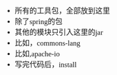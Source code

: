 <span  style="font-family: Simsun,serif; font-size: 17px; ">

- 所有的工具包，全部放到这里
- 除了spring的包
- 其他的模块只引入这里的jar
- 比如，commons-lang
- 比如,apache-io
- 写完代码后，install


</span>